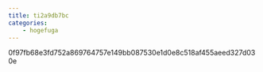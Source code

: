 ```yaml
---
title: ti2a9db7bc
categories:
    - hogefuga
---
```

0f97fb68e3fd752a869764757e149bb087530e1d0e8c518af455aeed327d030e